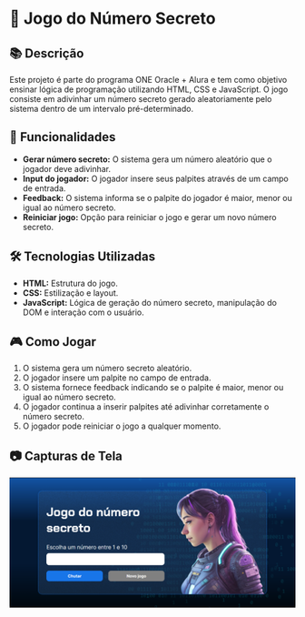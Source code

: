 # 🎯 Jogo do Número Secreto

## 📚 Descrição
Este projeto é parte do programa ONE Oracle + Alura e tem como objetivo ensinar lógica de programação utilizando HTML, CSS e JavaScript. O jogo consiste em adivinhar um número secreto gerado aleatoriamente pelo sistema dentro de um intervalo pré-determinado.

## 🚀 Funcionalidades
- **Gerar número secreto:** O sistema gera um número aleatório que o jogador deve adivinhar.
- **Input do jogador:** O jogador insere seus palpites através de um campo de entrada.
- **Feedback:** O sistema informa se o palpite do jogador é maior, menor ou igual ao número secreto.
- **Reiniciar jogo:** Opção para reiniciar o jogo e gerar um novo número secreto.

## 🛠️ Tecnologias Utilizadas
- **HTML:** Estrutura do jogo.
- **CSS:** Estilização e layout.
- **JavaScript:** Lógica de geração do número secreto, manipulação do DOM e interação com o usuário.

## 🎮 Como Jogar
1. O sistema gera um número secreto aleatório.
2. O jogador insere um palpite no campo de entrada.
3. O sistema fornece feedback indicando se o palpite é maior, menor ou igual ao número secreto.
4. O jogador continua a inserir palpites até adivinhar corretamente o número secreto.
5. O jogador pode reiniciar o jogo a qualquer momento.

## 📷 Capturas de Tela
![Tela Inicial](https://github.com/SamilMoret/jogo-numero-secreto/blob/main/img/image_tela.png)

